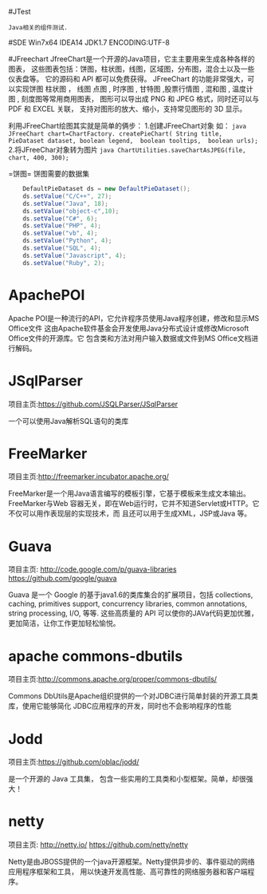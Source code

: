#JTest

    Java相关的组件测试.
    
#SDE
    Win7x64
    IDEA14
    JDK1.7
    ENCODING:UTF-8
    
    
#JFreechart
JfreeChart是一个开源的Java项目，它主主要用来生成各种各样的图表，
这些图表包括：饼图，柱状图，线图，区域图，分布图，混合土以及一些仪表盘等。
它的源码和 API 都可以免费获得。 JFreeChart 的功能非常强大，可以实现饼图 柱状图 ， 线图 
点图 , 时序图 , 甘特图 ,股票行情图 , 混和图 , 温度计图 , 刻度图等常用商用图表，
图形可以导出成 PNG 和 JPEG 格式，同时还可以与 PDF 和 EXCEL 关联，
支持对图形的放大、缩小，支持常见图形的 3D 显示。

利用JFreeChart绘图其实就是简单的俩步：
    1.创建JFreeChart对象
        如：
        ```java
        JFreeChart chart=ChartFactory.
            createPieChart(
                String title, 
                PieDataset dataset,
                boolean legend, 
                boolean tooltips, 
                boolean urls);
        ```        
    2.将JFreeChar对象转为图片
        ```java
        ChartUtilities.saveChartAsJPEG(file, chart, 400, 300);
        ```
        
=饼图=
饼图需要的数据集
```java
    DefaultPieDataset ds = new DefaultPieDataset();
    ds.setValue("C/C++", 27);
    ds.setValue("Java", 18);
    ds.setValue("object-c",10);
    ds.setValue("C#", 6);
    ds.setValue("PHP", 4);
    ds.setValue("vb", 4);
    ds.setValue("Python", 4);
    ds.setValue("SQL", 4);
    ds.setValue("Javascript", 4);
    ds.setValue("Ruby", 2);
```    
        
# ApachePOI
Apache POI是一种流行的API，它允许程序员使用Java程序创建，修改和显示MS Office文件
这由Apache软件基金会开发使用Java分布式设计或修改Microsoft Office文件的开源库。它
包含类和方法对用户输入数据或文件到MS Office文档进行解码。

# JSqlParser
项目主页:https://github.com/JSQLParser/JSqlParser

一个可以使用Java解析SQL语句的类库

# FreeMarker
项目主页:http://freemarker.incubator.apache.org/

FreeMarker是一个用Java语言编写的模板引擎，它基于模板来生成文本输出。FreeMarker与Web
容器无关，即在Web运行时，它并不知道Servlet或HTTP。它不仅可以用作表现层的实现技术，而
且还可以用于生成XML，JSP或Java 等。

# Guava
项目主页:
    http://code.google.com/p/guava-libraries
    https://github.com/google/guava

Guava 是一个 Google 的基于java1.6的类库集合的扩展项目，包括 collections, caching,
primitives support, concurrency libraries, common annotations, string processing,
I/O, 等等. 这些高质量的 API 可以使你的JAVa代码更加优雅，更加简洁，让你工作更加轻松愉悦。

# apache commons-dbutils
项目主页:http://commons.apache.org/proper/commons-dbutils/

Commons DbUtils是Apache组织提供的一个对JDBC进行简单封装的开源工具类库，使用它能够简化
JDBC应用程序的开发，同时也不会影响程序的性能

# Jodd
项目主页:https://github.com/oblac/jodd/

是一个开源的 Java 工具集， 包含一些实用的工具类和小型框架。简单，却很强大！

# netty
项目主页:
    http://netty.io/
    https://github.com/netty/netty

Netty是由JBOSS提供的一个java开源框架。Netty提供异步的、事件驱动的网络应用程序框架和工具，
用以快速开发高性能、高可靠性的网络服务器和客户端程序。
    
    
